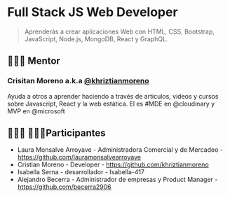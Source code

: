 # Full Stack JS Web Developer
> Aprenderás a crear aplicaciones Web con HTML, CSS, Bootstrap, JavaScript, Node.js, MongoDB, React y GraphQL.

## 👨🏼‍🏫 Mentor

### Crisitan Moreno a.k.a [@khriztianmoreno](https://twitter.com/khriztianmoreno)

Ayuda a otros a aprender haciendo a través de artículos, videos y cursos sobre Javascript, React y la web estática. El es #MDE en @cloudinary y MVP en @microsoft


## 👩🏻‍💻 👨🏼‍💻Participantes


- Laura Monsalve Arroyave - Administradora Comercial y de Mercadeo - https://github.com/lauramonsalvearroyave
- Cristian Moreno - Developer - https://github.com/khriztianmoreno
- Isabella Serna - desarrollador - Isabella-417
- Alejandro Becerra - Administrador de empresas y Product Manager - https://github.com/becerra2906